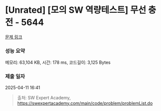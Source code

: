 # [Unrated] [모의 SW 역량테스트] 무선 충전 - 5644 

[문제 링크](https://swexpertacademy.com/main/code/problem/problemDetail.do?contestProbId=AWXRDL1aeugDFAUo) 

### 성능 요약

메모리: 63,104 KB, 시간: 178 ms, 코드길이: 3,125 Bytes

### 제출 일자

2025-04-11 16:41



> 출처: SW Expert Academy, https://swexpertacademy.com/main/code/problem/problemList.do